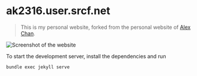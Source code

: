 # ak2316.user.srcf.net

> This is my personal website, forked from the personal website of [Alex Chan](alexwlchan.net).

![Screenshot of the website](https://i.imgur.com/die4Itf.png)

To start the development server, install the dependencies and run

```bash
bundle exec jekyll serve
```